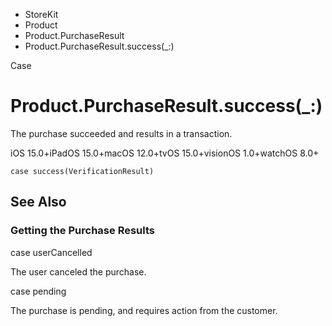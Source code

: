 

- StoreKit
- Product
- Product.PurchaseResult
-  Product.PurchaseResult.success(\_:) 

Case

# Product.PurchaseResult.success(\_:)

The purchase succeeded and results in a transaction.

iOS 15.0+iPadOS 15.0+macOS 12.0+tvOS 15.0+visionOS 1.0+watchOS 8.0+

``` source
case success(VerificationResult)
```

## See Also

### Getting the Purchase Results

case userCancelled

The user canceled the purchase.

case pending

The purchase is pending, and requires action from the customer.

